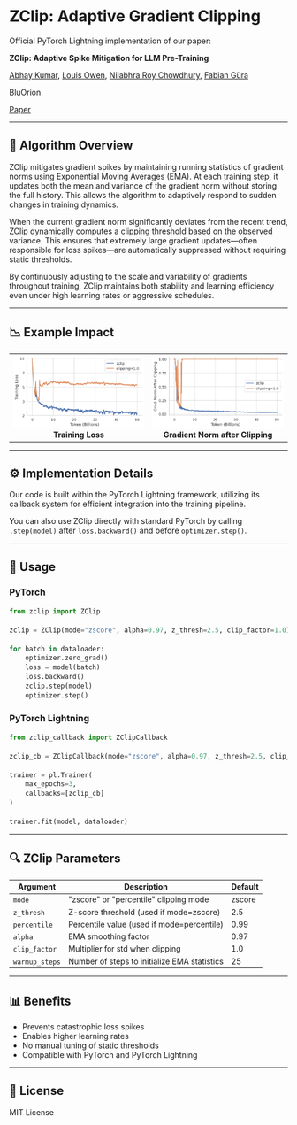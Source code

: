 # ZClip: Adaptive Gradient Clipping


Official PyTorch Lightning implementation of our paper:

<b>ZClip: Adaptive Spike Mitigation for LLM Pre-Training</b>

[Abhay Kumar](https://www.linkedin.com/in/akanyaani/), [Louis Owen](https://www.linkedin.com/in/louisowen/), [Nilabhra Roy Chowdhury](https://www.linkedin.com/in/nilabhraroychowdhury/), [Fabian Güra](https://www.linkedin.com/in/guera/) 

BluOrion

[Paper](#)


---

## 🧠 Algorithm Overview

ZClip mitigates gradient spikes by maintaining running statistics of gradient norms using Exponential Moving Averages (EMA). At each training step, it updates both the mean and variance of the gradient norm without storing the full history. This allows the algorithm to adaptively respond to sudden changes in training dynamics.

When the current gradient norm significantly deviates from the recent trend, ZClip dynamically computes a clipping threshold based on the observed variance. This ensures that extremely large gradient updates—often responsible for loss spikes—are automatically suppressed without requiring static thresholds.

By continuously adjusting to the scale and variability of gradients throughout training, ZClip maintains both stability and learning efficiency even under high learning rates or aggressive schedules.

---

## 📉 Example Impact

<table>
<tr>
<td align="center">
<img src="./figures/3e3.png" width="400"/>
<br><b>Training Loss</b>
</td>
<td align="center">
<img src="./figures/lr_3e3_after.png" width="400"/>
<br><b>Gradient Norm after Clipping</b>
</td>
</tr>
</table>

---

## ⚙️ Implementation Details

Our code is built within the PyTorch Lightning framework, utilizing its callback system for efficient integration into the training pipeline.

You can also use ZClip directly with standard PyTorch by calling `.step(model)` after `loss.backward()` and before `optimizer.step()`.

---

## 🧪 Usage

### PyTorch
```python
from zclip import ZClip

zclip = ZClip(mode="zscore", alpha=0.97, z_thresh=2.5, clip_factor=1.0)

for batch in dataloader:
    optimizer.zero_grad()
    loss = model(batch)
    loss.backward()
    zclip.step(model)
    optimizer.step()
```

### PyTorch Lightning
```python
from zclip_callback import ZClipCallback

zclip_cb = ZClipCallback(mode="zscore", alpha=0.97, z_thresh=2.5, clip_factor=1.0)

trainer = pl.Trainer(
    max_epochs=3,
    callbacks=[zclip_cb]
)

trainer.fit(model, dataloader)
```

---

## 🔍 ZClip Parameters

| Argument        | Description                                                 | Default |
|----------------|-------------------------------------------------------------|---------|
| `mode`         | "zscore" or "percentile" clipping mode                      | zscore  |
| `z_thresh`     | Z-score threshold (used if mode=zscore)                    | 2.5     |
| `percentile`   | Percentile value (used if mode=percentile)                 | 0.99    |
| `alpha`        | EMA smoothing factor                                        | 0.97    |
| `clip_factor`  | Multiplier for std when clipping                           | 1.0     |
| `warmup_steps` | Number of steps to initialize EMA statistics               | 25      |

---

## 📊 Benefits

- Prevents catastrophic loss spikes
- Enables higher learning rates
- No manual tuning of static thresholds
- Compatible with PyTorch and PyTorch Lightning

---

## 📜 License
MIT License
